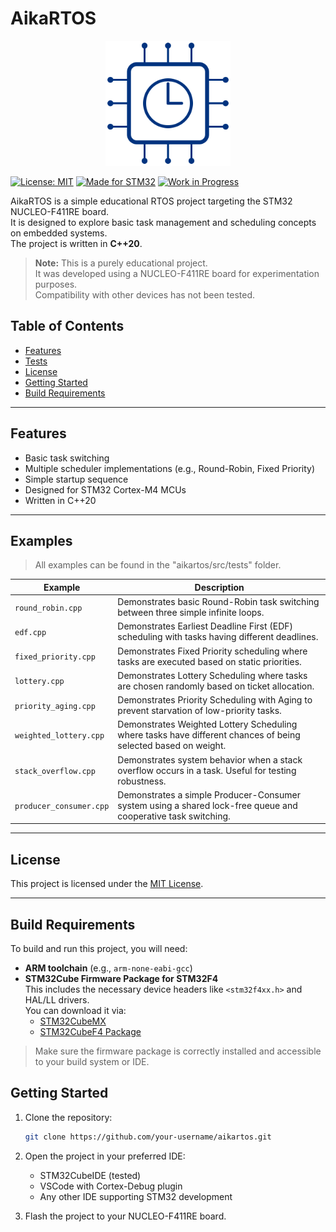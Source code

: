 # AikaRTOS

<p align="center">
  <img src="aikartos_logo.svg" alt="AikaRTOS Logo" width="200"/>
</p>

[![License: MIT](https://img.shields.io/badge/License-MIT-yellow.svg)](LICENSE)
[![Made for STM32](https://img.shields.io/badge/Platform-STM32-blue.svg)](#)
[![Work in Progress](https://img.shields.io/badge/Status-Work%20in%20Progress-orange)](#)

AikaRTOS is a simple educational RTOS project targeting the STM32 NUCLEO-F411RE board.  
It is designed to explore basic task management and scheduling concepts on embedded systems.  
The project is written in **C++20**.

> **Note:** This is a purely educational project.  
> It was developed using a NUCLEO-F411RE board for experimentation purposes.  
> Compatibility with other devices has not been tested.

## Table of Contents
- [Features](#features)
- [Tests](#tests)
- [License](#license)
- [Getting Started](#getting-started)
- [Build Requirements](#build-requirements)

---

## Features

- Basic task switching
- Multiple scheduler implementations (e.g., Round-Robin, Fixed Priority)
- Simple startup sequence
- Designed for STM32 Cortex-M4 MCUs
- Written in C++20

---

## Examples 

> All examples can be found in the "aikartos/src/tests" folder.


| Example                  | Description                                                                 |
|--------------------------|-----------------------------------------------------------------------------|
| `round_robin.cpp`        | Demonstrates basic Round-Robin task switching between three simple infinite loops. |
| `edf.cpp`                | Demonstrates Earliest Deadline First (EDF) scheduling with tasks having different deadlines. |
| `fixed_priority.cpp`     | Demonstrates Fixed Priority scheduling where tasks are executed based on static priorities. |
| `lottery.cpp`            | Demonstrates Lottery Scheduling where tasks are chosen randomly based on ticket allocation. |
| `priority_aging.cpp`     | Demonstrates Priority Scheduling with Aging to prevent starvation of low-priority tasks. |
| `weighted_lottery.cpp`   | Demonstrates Weighted Lottery Scheduling where tasks have different chances of being selected based on weight. |
| `stack_overflow.cpp`     | Demonstrates system behavior when a stack overflow occurs in a task. Useful for testing robustness. |
| `producer_consumer.cpp`  | Demonstrates a simple Producer-Consumer system using a shared lock-free queue and cooperative task switching. |

---

## License

This project is licensed under the [MIT License](LICENSE).

---

## Build Requirements

To build and run this project, you will need:

- **ARM toolchain** (e.g., `arm-none-eabi-gcc`)
- **STM32Cube Firmware Package for STM32F4**  
  This includes the necessary device headers like `<stm32f4xx.h>` and HAL/LL drivers.  
  You can download it via:
  - [STM32CubeMX](https://www.st.com/en/development-tools/stm32cubemx.html)
  - [STM32CubeF4 Package](https://www.st.com/en/embedded-software/stm32cubef4.html)

> Make sure the firmware package is correctly installed and accessible to your build system or IDE.

## Getting Started

1. Clone the repository:

   ```bash
   git clone https://github.com/your-username/aikartos.git
   ```

2. Open the project in your preferred IDE:

   * STM32CubeIDE (tested)
   * VSCode with Cortex-Debug plugin
   * Any other IDE supporting STM32 development

3. Flash the project to your NUCLEO-F411RE board.


